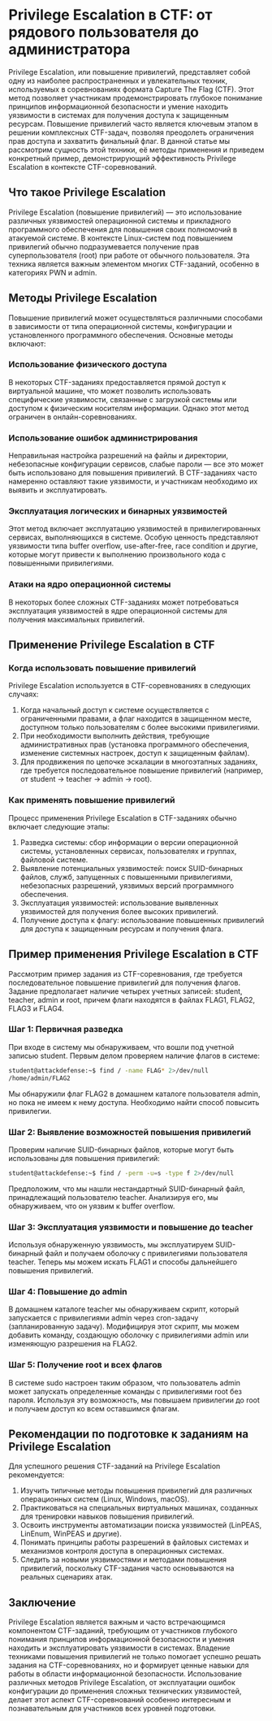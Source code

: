# Privilege Escalation в CTF: от рядового пользователя до администратора

Privilege Escalation, или повышение привилегий, представляет собой одну из наиболее распространенных и увлекательных техник, используемых в соревнованиях формата Capture The Flag (CTF). Этот метод позволяет участникам продемонстрировать глубокое понимание принципов информационной безопасности и умение находить уязвимости в системах для получения доступа к защищенным ресурсам. Повышение привилегий часто является ключевым этапом в решении комплексных CTF-задач, позволяя преодолеть ограничения прав доступа и захватить финальный флаг. В данной статье мы рассмотрим сущность этой техники, её методы применения и приведем конкретный пример, демонстрирующий эффективность Privilege Escalation в контексте CTF-соревнований.

## Что такое Privilege Escalation

Privilege Escalation (повышение привилегий) — это использование различных уязвимостей операционной системы и прикладного программного обеспечения для повышения своих полномочий в атакуемой системе. В контексте Linux-систем под повышением привилегий обычно подразумевается получение прав суперпользователя (root) при работе от обычного пользователя. Эта техника является важным элементом многих CTF-заданий, особенно в категориях PWN и admin.

## Методы Privilege Escalation

Повышение привилегий может осуществляться различными способами в зависимости от типа операционной системы, конфигурации и установленного программного обеспечения. Основные методы включают:

### Использование физического доступа

В некоторых CTF-заданиях предоставляется прямой доступ к виртуальной машине, что может позволить использовать специфические уязвимости, связанные с загрузкой системы или доступом к физическим носителям информации. Однако этот метод ограничен в онлайн-соревнованиях.

### Использование ошибок администрирования

Неправильная настройка разрешений на файлы и директории, небезопасные конфигурации сервисов, слабые пароли — все это может быть использовано для повышения привилегий. В CTF-заданиях часто намеренно оставляют такие уязвимости, и участникам необходимо их выявить и эксплуатировать.

### Эксплуатация логических и бинарных уязвимостей

Этот метод включает эксплуатацию уязвимостей в привилегированных сервисах, выполняющихся в системе. Особую ценность представляют уязвимости типа buffer overflow, use-after-free, race condition и другие, которые могут привести к выполнению произвольного кода с повышенными привилегиями.

### Атаки на ядро операционной системы

В некоторых более сложных CTF-заданиях может потребоваться эксплуатация уязвимостей в ядре операционной системы для получения максимальных привилегий.

## Применение Privilege Escalation в CTF

### Когда использовать повышение привилегий

Privilege Escalation используется в CTF-соревнованиях в следующих случаях:

1. Когда начальный доступ к системе осуществляется с ограниченными правами, а флаг находится в защищенном месте, доступном только пользователям с более высокими привилегиями.
2. При необходимости выполнить действия, требующие административных прав (установка программного обеспечения, изменение системных настроек, доступ к защищенным файлам).
3. Для продвижения по цепочке эскалации в многоэтапных заданиях, где требуется последовательное повышение привилегий (например, от student → teacher → admin → root).

### Как применять повышение привилегий

Процесс применения Privilege Escalation в CTF-заданиях обычно включает следующие этапы:

1. Разведка системы: сбор информации о версии операционной системы, установленных сервисах, пользователях и группах, файловой системе.
2. Выявление потенциальных уязвимостей: поиск SUID-бинарных файлов, служб, запущенных с повышенными привилегиями, небезопасных разрешений, уязвимых версий программного обеспечения.
3. Эксплуатация уязвимостей: использование выявленных уязвимостей для получения более высоких привилегий.
4. Получение доступа к флагу: использование повышенных привилегий для доступа к защищенным ресурсам и получения флага.

## Пример применения Privilege Escalation в CTF

Рассмотрим пример задания из CTF-соревнования, где требуется последовательное повышение привилегий для получения флагов. Задание предполагает наличие четырех учетных записей: student, teacher, admin и root, причем флаги находятся в файлах FLAG1, FLAG2, FLAG3 и FLAG4.

### Шаг 1: Первичная разведка

При входе в систему мы обнаруживаем, что вошли под учетной записью student. Первым делом проверяем наличие флагов в системе:

```bash
student@attackdefense:~$ find / -name FLAG* 2>/dev/null
/home/admin/FLAG2
```

Мы обнаружили флаг FLAG2 в домашнем каталоге пользователя admin, но пока не имеем к нему доступа. Необходимо найти способ повысить привилегии.

### Шаг 2: Выявление возможностей повышения привилегий

Проверим наличие SUID-бинарных файлов, которые могут быть использованы для повышения привилегий:

```bash
student@attackdefense:~$ find / -perm -u=s -type f 2>/dev/null
```

Предположим, что мы нашли нестандартный SUID-бинарный файл, принадлежащий пользователю teacher. Анализируя его, мы обнаруживаем, что он уязвим к buffer overflow.

### Шаг 3: Эксплуатация уязвимости и повышение до teacher

Используя обнаруженную уязвимость, мы эксплуатируем SUID-бинарный файл и получаем оболочку с привилегиями пользователя teacher. Теперь мы можем искать FLAG1 и способы дальнейшего повышения привилегий.

### Шаг 4: Повышение до admin

В домашнем каталоге teacher мы обнаруживаем скрипт, который запускается с привилегиями admin через cron-задачу (запланированную задачу). Модифицируя этот скрипт, мы можем добавить команду, создающую оболочку с привилегиями admin или изменяющую разрешения на FLAG2.

### Шаг 5: Получение root и всех флагов

В системе sudo настроен таким образом, что пользователь admin может запускать определенные команды с привилегиями root без пароля. Используя эту возможность, мы повышаем привилегии до root и получаем доступ ко всем оставшимся флагам.

## Рекомендации по подготовке к заданиям на Privilege Escalation

Для успешного решения CTF-заданий на Privilege Escalation рекомендуется:

1. Изучить типичные методы повышения привилегий для различных операционных систем (Linux, Windows, macOS).
2. Практиковаться на специальных виртуальных машинах, созданных для тренировки навыков повышения привилегий.
3. Освоить инструменты автоматизации поиска уязвимостей (LinPEAS, LinEnum, WinPEAS и другие).
4. Понимать принципы работы разрешений в файловых системах и механизмов контроля доступа в операционных системах.
5. Следить за новыми уязвимостями и методами повышения привилегий, поскольку CTF-задания часто основываются на реальных сценариях атак.

## Заключение

Privilege Escalation является важным и часто встречающимся компонентом CTF-заданий, требующим от участников глубокого понимания принципов информационной безопасности и умения находить и эксплуатировать уязвимости в системах. Владение техниками повышения привилегий не только помогает успешно решать задания на CTF-соревнованиях, но и формирует ценные навыки для работы в области информационной безопасности. Использование различных методов Privilege Escalation, от эксплуатации ошибок конфигурации до применения сложных технических уязвимостей, делает этот аспект CTF-соревнований особенно интересным и познавательным для участников всех уровней подготовки.
